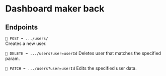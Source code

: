 # Dashboard maker back

## Endpoints

`🔹 POST ➡️ .../users/`  
Creates a new user.

`🔹 DELETE ➡️ .../users?user=userId`
Deletes user that matches the specified param.

`🔹 PATCH ➡️ .../users?user=userId`
Edits the specified user data.
